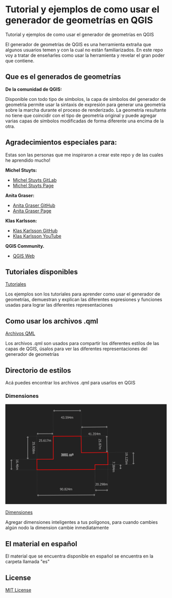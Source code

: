 # Tutorial y ejemplos de como usar el generador de geometrías en QGIS

Tutorial y ejemplos de como usar el generador de geometrías en QGIS

El generador de geometrías de QGIS es una herramienta extraña que algunos
usuarios temen y con la cual no están familiarizados. En este repo voy a tratar
de enseñarles como usar la herramienta y revelar el gran poder que contiene.  

## Que es el generados de geometrías

**De la comunidad de QGIS:**

Disponible con todo tipo de símbolos, la capa de símbolos del generador de geometría permite usar la sintaxis de expresión para generar una geometría sobre la marcha durante el proceso de renderizado. La geometría resultante no tiene que coincidir con el tipo de geometría original y puede agregar varias capas de símbolos modificadas de forma diferente una encima de la otra.

## Agradecimientos especiales para:

Estas son las personas que me inspiraron a crear este repo y de las cuales he 
aprendido mucho!

**Michel Stuyts:**

- [Michel Stuyts
  GitLab](https://gitlab.com/GIS-projects/qgis-geometry-generator-examples) 
- [Michel Stuyts Page](https://michelstuyts.be/)

**Anita Graser:**

- [Anita Graser GitHub](https://github.com/anitagraser/QGIS-resources)
- [Anita Graser Page](https://anitagraser.com/)

**Klas Karlsson:**

- [Klas Karlsson GitHub](https://github.com/klakar/QGIS_resources)
- [Klas Karlsson YouTube](https://www.youtube.com/channel/UCxs7cfMwzgGZhtUuwhny4-Q)

**QGIS Community.**

- [QGIS Web](https://www.qgis.org/en/site/)

## Tutoriales disponibles

[Tutoriales](/tutoriales)

Los ejemplos son los tutoriales para aprender como usar el generador de
geometrías, demuestran y explican las diferentes expresiones y funciones usadas
para lograr las diferentes representaciones

## Como usar los archivos .qml

[Archivos QML](../qml)

Los archivos .qml son usados para compartir los diferentes estilos de las capas
de QGIS, úsalos para ver las diferentes representaciones del generador de
geometrías

## Directorio de estilos

Acá puedes encontrar los archivos .qml para usarlos en QGIS

### Dimensiones

![Polygon Dimensions](../img/Polygon_with_dimensions.png)

[Dimensiones](/qml/dimensions)

Agregar dimensiones inteligentes a tus polígonos, para cuando cambies algún nodo la dimension cambie inmediatamente

## El material en español

El material que se encuentra disponible en español se encuentra en la carpeta
llamada "es"

## License

[MIT License](LICENSE.md)
